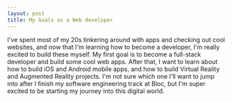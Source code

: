 ```yaml
---
layout: post
title: My Goals as a Web developer
---
```

I've spent most of my 20s tinkering around with apps and checking out cool websites, and now that I'm learning how to become a developer, I'm really excited to build these myself.  My first goal is to become a full-stack developer and build some cool web apps.  After that, I want to learn about how to build iOS and Android mobile apps, and how to build Virtual Reality and Augmented Reality projects.  I'm not sure which one I'll want to jump into after I finish my software engineering track at Bloc, but I'm super excited to be starting my journey into this digital world.
